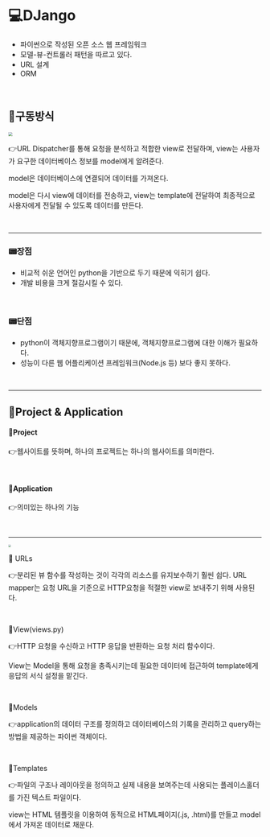 # 💻DJango

- 파이썬으로 작성된 오픈 소스 웹 프레임워크
- 모델-뷰-컨트롤러 패턴을 따르고 있다.
- URL 설계
- ORM

<br>

## 💾구동방식

<img src="https://media.vlpt.us/post-images/rosewwross/74f7df80-44c1-11ea-abd8-615fe26b63cd/image.png" style="zoom:50%;" />

👉URL Dispatcher를 통해 요청을 분석하고 적합한 view로 전달하며, view는 사용자가 요구한 데이터베이스 정보를 model에게 알려준다. 

model은 데이터베이스에 연결되어 데이터를 가져온다. 

model은 다시 view에 데이터를 전송하고, view는 template에 전달하여 최종적으로 사용자에게 전달될 수 있도록 데이터를 만든다.

<br>

---

### 📟장점

- 비교적 쉬운 언어인 python을 기반으로 두기 때문에 익히기 쉽다.
- 개발 비용을 크게 절감시킬 수 있다.

<br>

### 📟단점

- python이 객체지향프로그램이기 때문에, 객체지향프로그램에 대한 이해가 필요하다.
- 성능이 다른 웹 어플리케이션 프레임워크(Node.js 등) 보다 좋지 못하다.

<br>

---

## 💾Project & Application

#### 💽Project

 👉웹사이트를 뜻하며, 하나의 프로젝트는 하나의 웹사이트를 의미한다.

<br>

#### 💽Application

 👉의미있는 하나의 기능

<br>

---

<img src="https://mkjjo.github.io/img/posting/2019-01-05-001-djangoflow.PNG" style="zoom:33%;" />

💽 URLs

👉분리된 뷰 함수를 작성하는 것이 각각의 리소스를 유지보수하기 훨씬 쉽다. URL mapper는 요청 URL을 기준으로 HTTP요청을 적절한 view로 보내주기 위해 사용된다.

<br>

💽View(views.py)

👉HTTP 요청을 수신하고 HTTP 응답을 반환하는 요청 처리 함수이다.

View는 Model을 통해 요청을 충족시키는데 필요한 데이터에 접근하여 template에게 응답의 서식 설정을 맡긴다.

<br>

💽Models

👉application의 데이터 구조를 정의하고 데이터베이스의 기록을 관리하고 query하는 방법을 제공하는 파이썬 객체이다.

<br>

💽Templates

👉파일의 구조나 레이아웃을 정의하고 실제 내용을 보여주는데 사용되는 플레이스홀더를 가진 텍스트 파일이다.

view는 HTML 템플릿을 이용하여 동적으로 HTML페이지(.js, .html)를 만들고 model에서 가져온 데이터로 채운다.

<br>